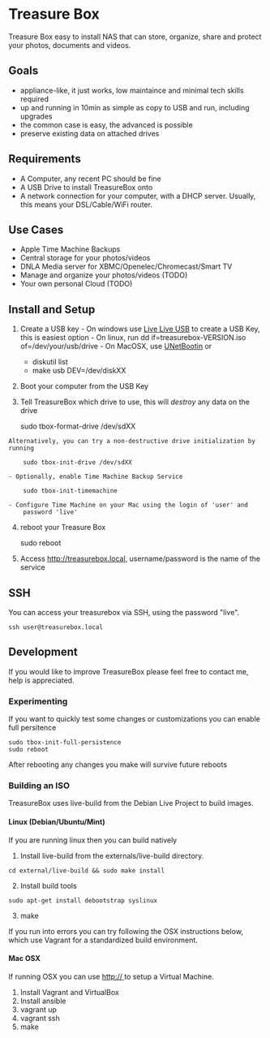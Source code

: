# Treasure Box

Treasure Box easy to install NAS that can store, organize, share and protect your photos, documents and videos.

## Goals

  - appliance-like, it just works, low maintaince and minimal tech skills required
  - up and running in 10min as simple as copy to USB and run, including upgrades
  - the common case is easy, the advanced is possible
  - preserve existing data on attached drives

## Requirements

  - A Computer, any recent PC should be fine
  - A USB Drive to install TreasureBox onto
  - A network connection for your computer, with a DHCP server. Usually, this means your DSL/Cable/WiFi router.

## Use Cases

  - Apple Time Machine Backups
  - Central storage for your photos/videos
  - DNLA Media server for XBMC/Openelec/Chromecast/Smart TV
  - Manage and organize your photos/videos (TODO)
  - Your own personal Cloud (TODO)

## Install and Setup

  1. Create a USB key
    - On windows use [Live Live USB][linuxliveusb] to create a USB Key, this is easiest option
    - On linux, run dd if=treasurebox-VERSION.iso of=/dev/your/usb/drive
    - On MacOSX, use [UNetBootin][unetbootin] or 

        - diskutil list
        - make usb DEV=/dev/diskXX

  2. Boot your computer from the USB Key

  3. Tell TreasureBox which drive to use, this will *destroy* any data on the drive

        sudo tbox-format-drive /dev/sdXX

    Alternatively, you can try a non-destructive drive initialization by running

        sudo tbox-init-drive /dev/sdXX

    - Optionally, enable Time Machine Backup Service

        sudo tbox-init-timemachine

    - Configure Time Machine on your Mac using the login of 'user' and
        password 'live'

  4. reboot your Treasure Box

        sudo reboot

  5. Access http://treasurebox.local, username/password is the name of the service


## SSH

You can access your treasurebox via SSH, using the password "live".

    ssh user@treasurebox.local


## Development
If you would like to improve TreasureBox please feel free to contact me,
help is appreciated.


### Experimenting

If you want to quickly test some changes or customizations you can enable full persitence

    sudo tbox-init-full-persistence
    sudo reboot

After rebooting any changes you make will survive future reboots


### Building an ISO

TreasureBox uses live-build from the Debian Live Project to build images.

#### Linux (Debian/Ubuntu/Mint)
If you are running linux then you can build natively

  1. Install live-build from the externals/live-build directory.

    cd external/live-build && sudo make install

  2. Install build tools

    sudo apt-get install debootstrap syslinux

  3. make

If you run into errors you can try following the OSX instructions below, which use Vagrant for a standardized build environment.

#### Mac OSX
If running OSX you can use [http:// ](Vagrant) to setup a Virtual Machine.

  1. Install Vagrant and VirtualBox
  2. Install ansible
  3. vagrant up
  4. vagrant ssh
  5. make



[linuxliveusb]: http://www.linuxliveusb.com/en/download "Linux Live USB"
[unetbootin]: http://unetbootin.sourceforge.net/ "UNetBootin"
